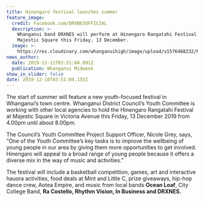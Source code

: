 ```yaml
---
title: Hinengaro festival launches summer
feature_image:
  credit: Facebook.com/DRXNESOFFICIAL
  description: >-
    Whanganui band DRXNES will perform at Hinengaro Rangatahi Festival in
    Majestic Square this Friday, 13 December.
  image: >-
    https://res.cloudinary.com/whanganuihigh/image/upload/v1576468232/News/Drxnes_re_Hinengaro_festival.Midweek_11.12.19.jpg
news_author:
  date: 2019-12-11T03:51:04.091Z
  publication: Whanganui Midweek
show_in_slider: false
date: 2019-12-16T03:51:04.155Z
---
```

The start of summer will feature a new youth-focused festival in Whanganui’s town centre. Whanganui District Council’s Youth Committee is working with other local agencies to hold the Hinengaro Rangatahi Festival at Majestic Square in Victoria Avenue this Friday, 13 December 2019 from 4.00pm until about 8.00pm.

The Council’s Youth Committee Project Support Officer, Nicole Grey, says, “One of the Youth Committee’s key tasks is to improve the wellbeing of young people in our area by giving them more opportunities to get involved. Hinengaro will appeal to a broad range of young people because it offers a diverse mix in the way of music and activities.” 

The festival will include a basketball competition, games, art and interactive hauora activities, food deals at Mint and Little C, prize giveaways, hip-hop dance crew, Aotea Empire, and music from local bands **Ocean Loaf**, City College Band, **Ra Costello, Rhythm Vision, In Business and DRXNES.**
